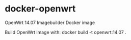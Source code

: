 docker-openwrt
==============

OpenWrt 14.07 Imagebuilder Docker image

Build OpenWrt image with: 
docker build -t openwrt:14.07 .
